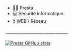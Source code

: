- 🙋‍♂️ Presta 
- 💻 Sécurité informatique
- ❓ WEB / Réseau 

⸻⸻⸻⸻⸻


[![Presta GitHub stats](https://github-readme-stats.vercel.app/api?username=prestaa&show_icons=true&theme=dark&hide=prs)](https://github.com/anuraghazra/github-readme-stats)


